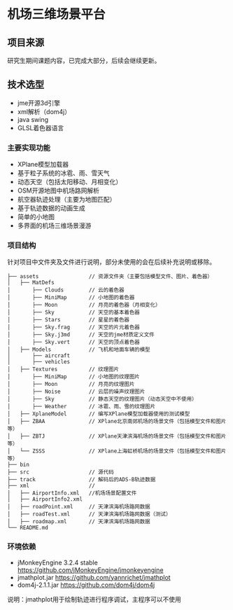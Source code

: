 # 机场三维场景平台
## 项目来源
研究生期间课题内容，已完成大部分，后续会继续更新。
## 技术选型
- jme开源3d引擎
- xml解析（dom4j）
- java swing
- GLSL着色器语言
### 主要实现功能
- XPlane模型加载器
- 基于粒子系统的冰雹、雨、雪天气
- 动态天空（包括太阳移动、月相变化）
- OSM开源地图中机场路网解析
- 航空器轨迹处理（主要为地图匹配）
- 基于轨迹数据的动画生成
- 简单的小地图
- 多界面的机场三维场景漫游
### 项目结构
针对项目中文件夹及文件进行说明，部分未使用的会在后续补充说明或移除。
```
├── assets                // 资源文件夹（主要包括模型文件、图片、着色器）
│   ├── MatDefs  
│       ├── Clouds        // 云的着色器
│       ├── MiniMap       // 小地图的着色器
│       ├── Moon          // 月亮的着色器（月相变化）
│       ├── Sky           // 天空的基本着色器
│       ├── Stars         // 星星的着色器
│       ├── Sky.frag      // 天空的片元着色器
│       ├── Sky.j3md      // 天空的jme材质定义文件
│       ├── Sky.vert      // 天空的顶点着色器
│   ├── Models            // 飞机和地面车辆的模型
│       ├── aircraft      
│       ├── vehicles   
│   ├── Textures          // 纹理图片
│       ├── MiniMap       // 小地图的纹理图片
│       ├── Moon          // 月亮的纹理图片
│       ├── Noise         // 云层的噪声纹理图片
│       ├── Sky           // 静态天空的纹理图片（动态天空中不使用）
│       ├── Weather       // 冰雹、雨、雪的纹理图片
│   ├── XplaneModel       // 编写XPlane模型加载器使用的测试模型
│   ├── ZBAA              // XPlane北京南郊机场的场景文件（包括模型文件和图片等）
│   ├── ZBTJ              // XPlane天津滨海机场的场景文件（包括模型文件和图片等）
│   └── ZSSS              // XPlane上海虹桥机场的场景文件（包括模型文件和图片等）
├── bin                   
├── src                   // 源代码
├── track                 // 解码后的ADS-B轨迹数据
├── xml                   //
│   ├── AirportInfo.xml   //机场场景配置文件
│   ├── AirportInfo2.xml 
│   ├── roadPoint.xml     // 天津滨海机场路网数据
│   ├── roadTest.xml      // 天津滨海机场路网数据（测试）
│   ├── roadmap.xml       // 天津滨海机场路网数据
└── README.md
```
### 环境依赖
- jMonkeyEngine 3.2.4 stable  <https://github.com/jMonkeyEngine/jmonkeyengine>
- jmathplot.jar  <https://github.com/yannrichet/jmathplot>
- dom4j-2.1.1.jar  <https://github.com/dom4j/dom4j>

说明：jmathplot用于绘制轨迹进行程序调试，主程序可以不使用
